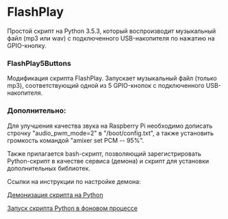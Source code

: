 # FlashPlay

Простой скрипт на Python 3.5.3, который воспроизводит музыкальный файл (mp3 или wav) с подключенного USB-накопителя по нажатию на GPIO-кнопку.

### FlashPlay5Buttons

Модификация скрипта FlashPlay. Запускает музыкальный файл (только mp3), соответствующий одной из 5 GPIO-кнопок с подключенного USB-накопителя.

### Дополнительно:

Для улучшения качества звука на Raspberry Pi необходимо дописать строчку "audio_pwm_mode=2" в "/boot/config.txt", а также установить громкость командой "amixer set PCM -- 95%".



Также прилагается bash-скрипт, позволяющий зарегистрировать Python-скрипт в качестве сервиса (демона) и скрипт для установки дополнительных библиотек.

Ссылки на инструкции по настройке демона:

[Демонизация скрипта на Python](https://thingsmatic.com/2016/06/18/daemonize-that-python-script/)

[Запуск скрипта Python в фоновом процессе](http://blog.scphillips.com/posts/2013/07/getting-a-python-script-to-run-in-the-background-as-a-service-on-boot/)

